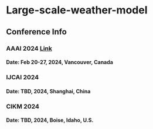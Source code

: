 # Large-scale-weather-model

## Conference Info
### AAAI 2024 [Link](https://aaai.org/aaai-conference/)
#### Date: Feb 20-27, 2024, Vancouver, Canada

### IJCAI 2024 
#### Date: TBD, 2024, Shanghai, China

### CIKM 2024
#### Date: TBD, 2024, Boise, Idaho, U.S.

